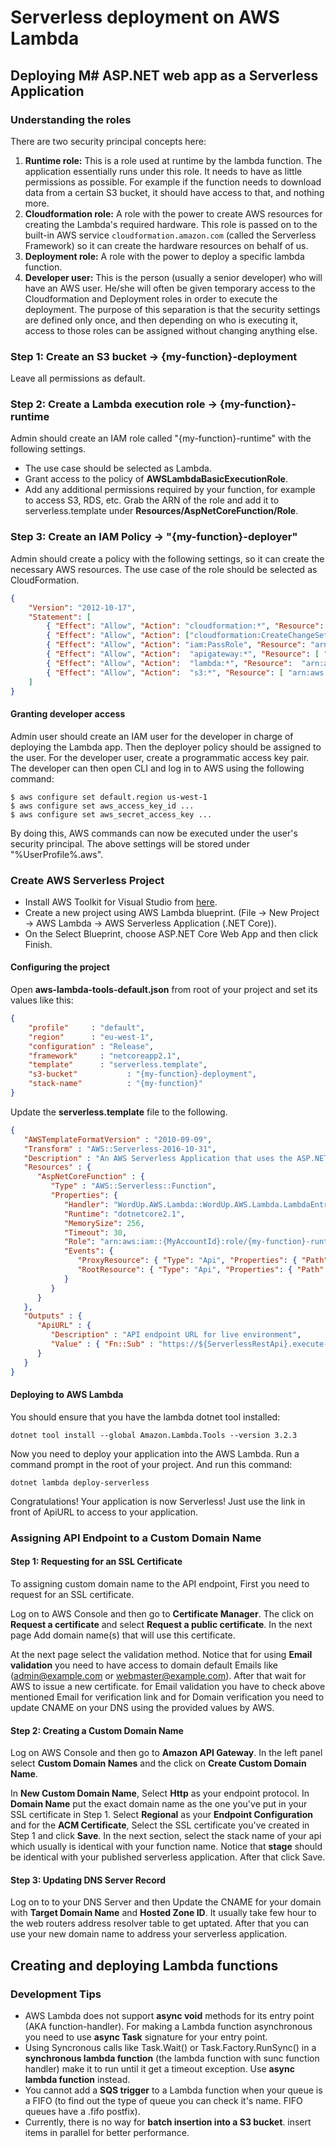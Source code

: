 # Serverless deployment on AWS Lambda

## Deploying M# ASP.NET web app as a Serverless Application
### Understanding the roles
There are two security principal concepts here:
1. **Runtime role:** This is a role used at runtime by the lambda function. The application essentially runs under this role. It needs to have as little permissions as possible. For example if the function needs to download data from a certain S3 bucket, it should have access to that, and nothing more.
2. **Cloudformation role:** A role with the power to create AWS resources for creating the Lambda's required hardware. This role is passed on to the built-in AWS service `cloudformation.amazon.com` (called the Serverless Framework) so it can create the hardware resources on behalf of us.
3. **Deployment role:** A role with the power to deploy a specific lambda function.
4. **Developer user:** This is the person (usually a senior developer) who will have an AWS user. He/she will often be given temporary access to the Cloudformation and Deployment roles in order to execute the deployment. The purpose of this separation is that the security settings are defined only once, and then depending on who is executing it, access to those roles can be assigned without changing anything else.
### Step 1: Create an S3 bucket -> {my-function}-deployment
Leave all permissions as default.
### Step 2: Create a Lambda execution role -> {my-function}-runtime
Admin should create an IAM role called "{my-function}-runtime" with the following settings.
- The use case should be selected as Lambda.
- Grant access to the policy of **AWSLambdaBasicExecutionRole**.
- Add any additional permissions required by your function, for example to access S3, RDS, etc.
Grab the ARN of the role and add it to serverless.template under **Resources/AspNetCoreFunction/Role**.
### Step 3: Create an IAM Policy -> "{my-function}-deployer"
Admin should create a policy with the following settings, so it can create the necessary AWS resources. The use case of the role should be selected as CloudFormation.
```json
{
    "Version": "2012-10-17",
    "Statement": [
        { "Effect": "Allow", "Action": "cloudformation:*", "Resource": "arn:aws:cloudformation:{MyRegion}:{MyAccountId}:stack/{my-function}**" },
        { "Effect": "Allow", "Action": ["cloudformation:CreateChangeSet", "cloudformation:ValidateTemplate"], "Resource" : "*" },
        { "Effect": "Allow", "Action": "iam:PassRole", "Resource": "arn:aws:iam::{MyAccountId}:role/{my-function}-runtime" },
        { "Effect": "Allow", "Action":  "apigateway:*", "Resource": [ "arn:aws:apigateway:*::/restapis", "arn:aws:apigateway:*::/restapis/*" ] },      
        { "Effect": "Allow", "Action":  "lambda:*", "Resource":  "arn:aws:lambda:*:{MyAccountId}:function:{my-function}*" }
        { "Effect": "Allow", "Action":  "s3:*", "Resource": [ "arn:aws:s3:::{my-function}-deployment", "arn:aws:s3:::{my-function}-deployment/*" ] },       
    ]
}
```
#### Granting developer access
Admin user should create an IAM user for the developer in charge of deploying the Lambda app.
Then the deployer policy should be assigned to the user.
For the developer user, create a programmatic access key pair. 
The developer can then open CLI and log in to AWS using the following command:
```
$ aws configure set default.region us-west-1
$ aws configure set aws_access_key_id ...
$ aws configure set aws_secret_access_key ...
```
By doing this, AWS commands can now be executed under the user's security principal.
The above settings will be stored under "%UserProfile%\.aws".
### Create AWS Serverless Project
- Install AWS Toolkit for Visual Studio from [here](https://aws.amazon.com/visualstudio/).
- Create a new project using AWS Lambda blueprint. (File -> New Project -> AWS Lambda -> AWS Serverless Application (.NET Core)).
- On the Select Blueprint, choose ASP.NET Core Web App and then click Finish.
#### Configuring the project
Open **aws-lambda-tools-default.json** from root of your project and set its values like this:
```json
{
    "profile"     : "default",
    "region"      : "eu-west-1",
    "configuration" : "Release",
    "framework"     : "netcoreapp2.1",
    "template"      : "serverless.template",
    "s3-bucket"           : "{my-function}-deployment",
    "stack-name"          : "{my-function}"
}
```
Update the **serverless.template** file to the following.
```json
{
   "AWSTemplateFormatVersion" : "2010-09-09",
   "Transform" : "AWS::Serverless-2016-10-31",
   "Description" : "An AWS Serverless Application that uses the ASP.NET Core framework running in Amazon Lambda.",
   "Resources" : {
      "AspNetCoreFunction" : {
         "Type" : "AWS::Serverless::Function",
         "Properties": {
            "Handler": "WordUp.AWS.Lambda::WordUp.AWS.Lambda.LambdaEntryPoint::FunctionHandlerAsync",
            "Runtime": "dotnetcore2.1",            
            "MemorySize": 256,
            "Timeout": 30,
            "Role": "arn:aws:iam::{MyAccountId}:role/{my-function}-runtime",            
            "Events": {
               "ProxyResource": { "Type": "Api", "Properties": { "Path": "/{proxy+}", "Method": "ANY" } },
               "RootResource": { "Type": "Api", "Properties": { "Path": "/", "Method": "ANY" } }
            }
         }
      }
   },
   "Outputs" : {
      "ApiURL" : {
         "Description" : "API endpoint URL for live environment",
         "Value" : { "Fn::Sub" : "https://${ServerlessRestApi}.execute-api.${AWS::Region}.amazonaws.com/" }
      }
   }
}
```
#### Deploying to AWS Lambda
You should ensure that you have the lambda dotnet tool installed:
```
dotnet tool install --global Amazon.Lambda.Tools --version 3.2.3
```
Now you need to deploy your application into the AWS Lambda. Run a command prompt in the root of your project. And run this command:
```
dotnet lambda deploy-serverless
```
Congratulations! Your application is now Serverless! Just use the link in front of ApiURL to access to your application. 
### Assigning API Endpoint to a Custom Domain Name
#### Step 1: Requesting for an SSL Certificate
To assigning custom domain name to the API endpoint, First you need to request for an SSL certificate. 

Log on to AWS Console and then go to **Certificate Manager**. The click on **Request a certificate** and select **Request a public certificate**. In the next page Add domain name(s) that will use this certificate. 

At the next page select the validation method. Notice that for using **Email validation** you need to have access to domain default Emails like (admin@example.com or webmaster@example.com). After that wait for AWS to issue a new certificate. for Email validation you have to check above mentioned Email for verification link and for Domain verification you need to update CNAME on your DNS using the provided values by AWS.
#### Step 2: Creating a Custom Domain Name
Log on AWS Console and then go to **Amazon API Gateway**. In the left panel select **Custom Domain Names** and the click on **Create Custom Domain Name**. 

In **New Custom Domain Name**, Select **Http** as your endpoint protocol. In **Domain Name** put the exact domain name as the one you've put in your SSL certificate in Step 1. Select **Regional** as your **Endpoint Configuration** and for the **ACM Certificate**, Select the SSL certificate you've created in Step 1 and click **Save**. In the next section, select the stack name of your api which usually is identical with your function name. Notice that **stage** should be identical with your published serverless application. After that click Save. 
#### Step 3: Updating DNS Server Record
Log on to to your DNS Server and then Update the CNAME for your domain with **Target Domain Name** and **Hosted Zone ID**. It usually take few hour to the web routers address resolver table to get uptated. After that you can use your new domain name to address your serverless application.
## Creating and deploying Lambda functions
### Development Tips
- AWS Lambda does not support **async void** methods for its entry point (AKA function-handler). For making a Lambda function asynchronous you need to use **async Task** signature for your entry point.
- Using Syncronous calls like Task.Wait() or Task.Factory.RunSync() in a **synchronous lambda function** (the lambda function with sunc function handler) make it to run until it get a timeout exception. Use **async lambda function** instead.
- You cannot add a **SQS trigger** to a Lambda function when your queue is a FIFO (to find out the type of queue you can check it's name. FIFO queues have a .fifo postfix).
- Currently, there is no way for **batch insertion into a S3 bucket**. insert items in parallel for better performance.
